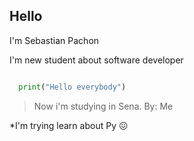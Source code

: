 ## Hello

I'm Sebastian Pachon 

I'm new student about software developer

```python

  print("Hello everybody")
```

> Now i'm studying in Sena.
> By: Me

*I'm trying learn about Py 😖
